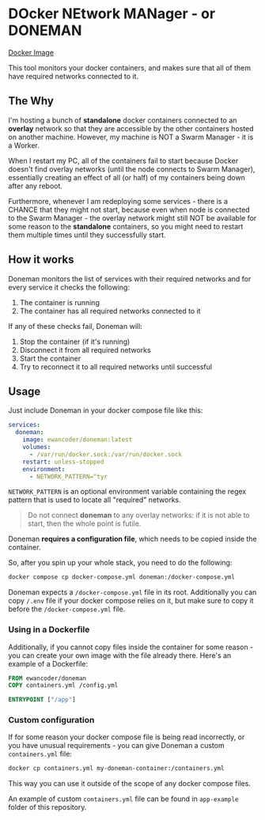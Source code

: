 # DOcker NEtwork MANager - or DONEMAN

[Docker Image](https://hub.docker.com/r/ewancoder/doneman)

This tool monitors your docker containers, and makes sure that all of them have required networks connected to it.

## The Why

I'm hosting a bunch of **standalone** docker containers connected to an **overlay** network so that they are accessible by the other containers hosted on another machine. However, my machine is NOT a Swarm Manager - it is a Worker.

When I restart my PC, all of the containers fail to start because Docker doesn't find overlay networks (until the node connects to Swarm Manager), essentially creating an effect of all (or half) of my containers being down after any reboot.

Furthermore, whenever I am redeploying some services - there is a CHANCE that they might not start, because even when node is connected to the Swarm Manager - the overlay network might still NOT be available for some reason to the **standalone** containers, so you might need to restart them multiple times until they successfully start.

## How it works

Doneman monitors the list of services with their required networks and for every service it checks the following:

1. The container is running
2. The container has all required networks connected to it

If any of these checks fail, Doneman will:

1. Stop the container (if it's running)
2. Disconnect it from all required networks
3. Start the container
4. Try to reconnect it to all required networks until successful

## Usage

Just include Doneman in your docker compose file like this:

```yml
services:
  doneman:
    image: ewancoder/doneman:latest
    volumes:
      - /var/run/docker.sock:/var/run/docker.sock
    restart: unless-stopped
    environment:
      - NETWORK_PATTERN=^tyr
```

`NETWORK_PATTERN` is an optional environment variable containing the regex pattern that is used to locate all "required" networks.

> Do not connect **doneman** to any overlay networks: if it is not able to start, then the whole point is futile.

Doneman **requires a configuration file**, which needs to be copied inside the container.

So, after you spin up your whole stack, you need to do the following:

```bash
docker compose cp docker-compose.yml doneman:/docker-compose.yml
```

Doneman expects a `/docker-compose.yml` file in its root. Additionally you can copy `/.env` file if your docker compose relies on it, but make sure to copy it before the `/docker-compose.yml` file.

### Using in a Dockerfile

Additionally, if you cannot copy files inside the container for some reason - you can create your own image with the file already there. Here's an example of a Dockerfile:

```Dockerfile
FROM ewancoder/doneman
COPY containers.yml /config.yml

ENTRYPOINT ["/app"]
```

### Custom configuration

If for some reason your docker compose file is being read incorrectly, or you have unusual requirements - you can give Doneman a custom `containers.yml` file:

```bash
docker cp containers.yml my-doneman-container:/containers.yml
```

This way you can use it outside of the scope of any docker compose files.

An example of custom `containers.yml` file can be found in `app-example` folder of this repository.
